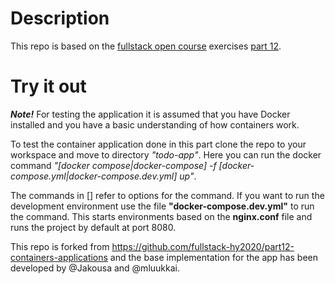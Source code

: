 # Description

This repo is based on the [fullstack open course](https://fullstackopen.com/en/) exercises [part 12](https://fullstackopen.com/en/part12).

# Try it out 

***Note!*** For testing the application it is assumed that you have Docker installed and you have a basic understanding of how containers work.

To test the container application done in this part clone the repo to your workspace and move to directory *"todo-app"*. Here you can run the docker command *"[docker compose|docker-compose] -f [docker-compose.yml|docker-compose.dev.yml] up"*.

The commands in [] refer to options for the command. If you want to run the development environment use the file **"docker-compose.dev.yml"** to run the command. This starts environments based on the **nginx.conf** file and runs the project by default at port 8080. 

This repo is forked from https://github.com/fullstack-hy2020/part12-containers-applications and the base implementation for the app has been developed by @Jakousa and @mluukkai.
